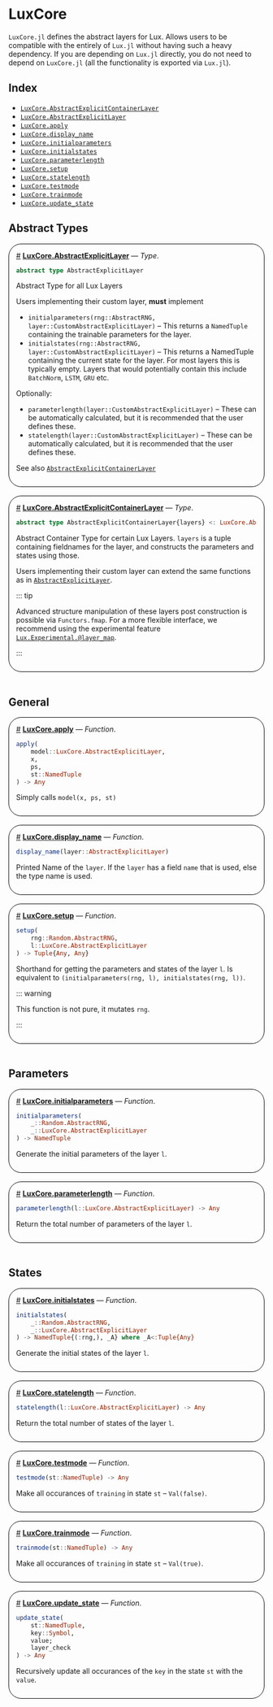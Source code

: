 


<a id='LuxCore'></a>

# LuxCore


`LuxCore.jl` defines the abstract layers for Lux. Allows users to be compatible with the entirely of `Lux.jl` without having such a heavy dependency. If you are depending on `Lux.jl` directly, you do not need to depend on `LuxCore.jl` (all the functionality is exported via `Lux.jl`).


<a id='Index'></a>

## Index

- [`LuxCore.AbstractExplicitContainerLayer`](#LuxCore.AbstractExplicitContainerLayer)
- [`LuxCore.AbstractExplicitLayer`](#LuxCore.AbstractExplicitLayer)
- [`LuxCore.apply`](#LuxCore.apply)
- [`LuxCore.display_name`](#LuxCore.display_name)
- [`LuxCore.initialparameters`](#LuxCore.initialparameters)
- [`LuxCore.initialstates`](#LuxCore.initialstates)
- [`LuxCore.parameterlength`](#LuxCore.parameterlength)
- [`LuxCore.setup`](#LuxCore.setup)
- [`LuxCore.statelength`](#LuxCore.statelength)
- [`LuxCore.testmode`](#LuxCore.testmode)
- [`LuxCore.trainmode`](#LuxCore.trainmode)
- [`LuxCore.update_state`](#LuxCore.update_state)


<a id='Abstract-Types'></a>

## Abstract Types

<div style='border-width:1px; border-style:solid; border-color:black; padding: 1em; border-radius: 25px;'>
<a id='LuxCore.AbstractExplicitLayer' href='#LuxCore.AbstractExplicitLayer'>#</a>&nbsp;<b><u>LuxCore.AbstractExplicitLayer</u></b> &mdash; <i>Type</i>.



```julia
abstract type AbstractExplicitLayer
```

Abstract Type for all Lux Layers

Users implementing their custom layer, **must** implement

  * `initialparameters(rng::AbstractRNG, layer::CustomAbstractExplicitLayer)` – This returns a `NamedTuple` containing the trainable parameters for the layer.
  * `initialstates(rng::AbstractRNG, layer::CustomAbstractExplicitLayer)` – This returns a NamedTuple containing the current state for the layer. For most layers this is typically empty. Layers that would potentially contain this include `BatchNorm`, `LSTM`, `GRU` etc.

Optionally:

  * `parameterlength(layer::CustomAbstractExplicitLayer)` – These can be automatically calculated, but it is recommended that the user defines these.
  * `statelength(layer::CustomAbstractExplicitLayer)` – These can be automatically calculated, but it is recommended that the user defines these.

See also [`AbstractExplicitContainerLayer`](LuxCore#LuxCore.AbstractExplicitContainerLayer)

</div>
<br>
<div style='border-width:1px; border-style:solid; border-color:black; padding: 1em; border-radius: 25px;'>
<a id='LuxCore.AbstractExplicitContainerLayer' href='#LuxCore.AbstractExplicitContainerLayer'>#</a>&nbsp;<b><u>LuxCore.AbstractExplicitContainerLayer</u></b> &mdash; <i>Type</i>.



```julia
abstract type AbstractExplicitContainerLayer{layers} <: LuxCore.AbstractExplicitLayer
```

Abstract Container Type for certain Lux Layers. `layers` is a tuple containing fieldnames for the layer, and constructs the parameters and states using those.

Users implementing their custom layer can extend the same functions as in [`AbstractExplicitLayer`](LuxCore#LuxCore.AbstractExplicitLayer).

::: tip

Advanced structure manipulation of these layers post construction is possible via `Functors.fmap`. For a more flexible interface, we recommend using the experimental feature [`Lux.Experimental.@layer_map`](@ref).

:::

</div>
<br>

<a id='General'></a>

## General

<div style='border-width:1px; border-style:solid; border-color:black; padding: 1em; border-radius: 25px;'>
<a id='LuxCore.apply' href='#LuxCore.apply'>#</a>&nbsp;<b><u>LuxCore.apply</u></b> &mdash; <i>Function</i>.



```julia
apply(
    model::LuxCore.AbstractExplicitLayer,
    x,
    ps,
    st::NamedTuple
) -> Any

```

Simply calls `model(x, ps, st)`

</div>
<br>
<div style='border-width:1px; border-style:solid; border-color:black; padding: 1em; border-radius: 25px;'>
<a id='LuxCore.display_name' href='#LuxCore.display_name'>#</a>&nbsp;<b><u>LuxCore.display_name</u></b> &mdash; <i>Function</i>.



```julia
display_name(layer::AbstractExplicitLayer)
```

Printed Name of the `layer`. If the `layer` has a field `name` that is used, else the type name is used.

</div>
<br>
<div style='border-width:1px; border-style:solid; border-color:black; padding: 1em; border-radius: 25px;'>
<a id='LuxCore.setup' href='#LuxCore.setup'>#</a>&nbsp;<b><u>LuxCore.setup</u></b> &mdash; <i>Function</i>.



```julia
setup(
    rng::Random.AbstractRNG,
    l::LuxCore.AbstractExplicitLayer
) -> Tuple{Any, Any}

```

Shorthand for getting the parameters and states of the layer `l`. Is equivalent to `(initialparameters(rng, l), initialstates(rng, l))`.

::: warning

This function is not pure, it mutates `rng`.

:::

</div>
<br>

<a id='Parameters'></a>

## Parameters

<div style='border-width:1px; border-style:solid; border-color:black; padding: 1em; border-radius: 25px;'>
<a id='LuxCore.initialparameters' href='#LuxCore.initialparameters'>#</a>&nbsp;<b><u>LuxCore.initialparameters</u></b> &mdash; <i>Function</i>.



```julia
initialparameters(
    _::Random.AbstractRNG,
    _::LuxCore.AbstractExplicitLayer
) -> NamedTuple

```

Generate the initial parameters of the layer `l`.

</div>
<br>
<div style='border-width:1px; border-style:solid; border-color:black; padding: 1em; border-radius: 25px;'>
<a id='LuxCore.parameterlength' href='#LuxCore.parameterlength'>#</a>&nbsp;<b><u>LuxCore.parameterlength</u></b> &mdash; <i>Function</i>.



```julia
parameterlength(l::LuxCore.AbstractExplicitLayer) -> Any

```

Return the total number of parameters of the layer `l`.

</div>
<br>

<a id='States'></a>

## States

<div style='border-width:1px; border-style:solid; border-color:black; padding: 1em; border-radius: 25px;'>
<a id='LuxCore.initialstates' href='#LuxCore.initialstates'>#</a>&nbsp;<b><u>LuxCore.initialstates</u></b> &mdash; <i>Function</i>.



```julia
initialstates(
    _::Random.AbstractRNG,
    _::LuxCore.AbstractExplicitLayer
) -> NamedTuple{(:rng,), _A} where _A<:Tuple{Any}

```

Generate the initial states of the layer `l`.

</div>
<br>
<div style='border-width:1px; border-style:solid; border-color:black; padding: 1em; border-radius: 25px;'>
<a id='LuxCore.statelength' href='#LuxCore.statelength'>#</a>&nbsp;<b><u>LuxCore.statelength</u></b> &mdash; <i>Function</i>.



```julia
statelength(l::LuxCore.AbstractExplicitLayer) -> Any

```

Return the total number of states of the layer `l`.

</div>
<br>
<div style='border-width:1px; border-style:solid; border-color:black; padding: 1em; border-radius: 25px;'>
<a id='LuxCore.testmode' href='#LuxCore.testmode'>#</a>&nbsp;<b><u>LuxCore.testmode</u></b> &mdash; <i>Function</i>.



```julia
testmode(st::NamedTuple) -> Any

```

Make all occurances of `training` in state `st` – `Val(false)`.

</div>
<br>
<div style='border-width:1px; border-style:solid; border-color:black; padding: 1em; border-radius: 25px;'>
<a id='LuxCore.trainmode' href='#LuxCore.trainmode'>#</a>&nbsp;<b><u>LuxCore.trainmode</u></b> &mdash; <i>Function</i>.



```julia
trainmode(st::NamedTuple) -> Any

```

Make all occurances of `training` in state `st` – `Val(true)`.

</div>
<br>
<div style='border-width:1px; border-style:solid; border-color:black; padding: 1em; border-radius: 25px;'>
<a id='LuxCore.update_state' href='#LuxCore.update_state'>#</a>&nbsp;<b><u>LuxCore.update_state</u></b> &mdash; <i>Function</i>.



```julia
update_state(
    st::NamedTuple,
    key::Symbol,
    value;
    layer_check
) -> Any

```

Recursively update all occurances of the `key` in the state `st` with the `value`.

</div>
<br>
